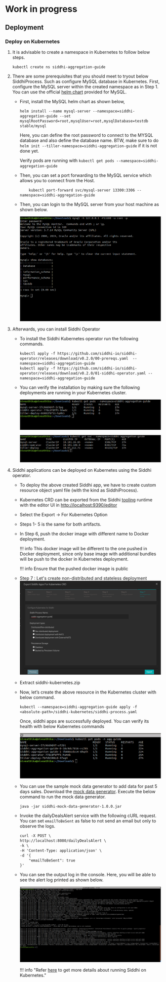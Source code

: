 # Work in progress

## Deployment

### Deploy on Kubernetes

1. It is advisable to create a namespace in Kubernetes to follow below steps.

    ````console
    kubectl create ns siddhi-aggregation-guide
    ````

2. There are some prerequisites that you should meet to tryout below SiddhiProcess. Such as configure MySQL database in Kubernetes. First, configure the MySQL server within the created namespace as in Step 1. You can use the official [helm chart](https://github.com/helm/charts/tree/master/stable/mysql) provided for MySQL.

    * First, install the MySQL helm chart as shown below,

        ````console
        helm install --name mysql-server --namespace=siddhi-aggregation-guide --set mysqlRootPassword=root,mysqlUser=root,mysqlDatabase=testdb stable/mysql
        ````

        Here, you can define the root password to connect to the MYSQL database and also define the database name. BTW, make sure to do `helm init --tiller-namespace=siddhi-aggregation-guide` if it is not done yet.

        Verify pods are running with `kubectl get pods --namespace=siddhi-aggregation-guide`

    * Then, you can set a port forwarding to the MySQL service which allows you to connect from the Host.

        ````console
            kubectl port-forward svc/mysql-server 13300:3306 --namespace=siddhi-aggregation-guide
        ````

    * Then, you can login to the MySQL server from your host machine as shown below.

        [![docker_mysql_db_info](images/k8s-mysql-db-info.png "MySQL Docker Database Details")](images/k8s-mysql-db-info.png)

3. Afterwards, you can install Siddhi Operator

    * To install the Siddhi Kubernetes operator run the following commands.

        ````console
        kubectl apply -f https://github.com/siddhi-io/siddhi-operator/releases/download/v0.2.0/00-prereqs.yaml  --namespace=siddhi-aggregation-guide
        kubectl apply -f https://github.com/siddhi-io/siddhi-operator/releases/download/v0.2.0/01-siddhi-operator.yaml --namespace=siddhi-aggregation-guide
        ````

    * You can verify the installation by making sure the following deployments are running in your Kubernetes cluster.

        [![kubernetes_siddhi-pods](images/k8s-pods.png "K8S Siddhi Pods")](images/k8s-pods.png)

        [![kubernetes_siddhi-svc](images/k8s-svc.png "K8S Siddhi Services")](images/k8s-svc.png)

4. Siddhi applications can be deployed on Kubernetes using the Siddhi operator.

    * To deploy the above created Siddhi app, we have to create custom resource object yaml file (with the kind as SiddhiProcess).

    * Kubernetes CRD can be exported from the Siddhi [tooling](https://siddhi.io/en/v5.0/docs/tooling/) runtime with the editor UI in [http://localhost:9390/editor](http://localhost:9390/editor)
  
    * Select the Export -> For Kubernetes Option

    * Steps 1- 5 is the same for both artifacts.

    * In Step 6, push the docker image with different name to Docker deployment.

        !!! info
            This docker image will be different to the one pushed in Docker deployment, since only base image with additional bundles will be push to the docker in Kubernetes deployment.

        !!! info
            Ensure that the pushed docker image is public

    * Step 7 : Let's create non-distributed and stateless deployment
        [![export_docker_kubernetes_config](images/step7.png "Export kubernetes artifacts Step 7")](images/step7.png)

    * Extract siddhi-kubernetes.zip

    * Now,  let’s create the above resource in the Kubernetes  cluster with below command.

        ````console
        kubectl --namespace=siddhi-aggregation-guide apply -f <absolute-path>/siddhi-kubernetes/siddhi-process.yaml
        ````

        Once, siddhi apps are successfully deployed. You can verify its health with below Kubernetes commands

        [![kubernetes_pods_with_siddhi](images/k8s-pods-with-siddhi.png "Kubernetes Pods")](images/k8s-pods-with-siddhi.png)

    * You can use the sample mock data generator to add data for past 5 days sales. Download the [mock data generator](https://github.com/niveathika/siddhi-mock-data-generator/releases/download/v1.0.0/siddhi-mock-data-generator-1.0.0.jar). Execute the below command to run the mock data generator.

        ```console
        java -jar siddhi-mock-data-generator-1.0.0.jar
        ```

    * Invoke the dailyDealsAlert service with the following cURL request. You can set `emailToBeSent` as false to not send an email but only to observe the logs.

        ```console
        curl -X POST \
        http://localhost:8080/dailyDealsAlert \
        -k \
        -H 'Content-Type: application/json' \
        -d '{
            "emailToBeSent": true
        }'
        ```

    * You can see the output log in the console. Here, you will be able to see the alert log printed as shown below.

        [![kubernetes_siddhi_console_output](images/k8s-console-output.png "Kubernetes Console Output")](images/k8s-console-output.png)

        !!! info "Refer [here](https://siddhi.io/en/v5.1/docs/siddhi-as-a-kubernetes-microservice/) to get more details about running Siddhi on Kubernetes."
